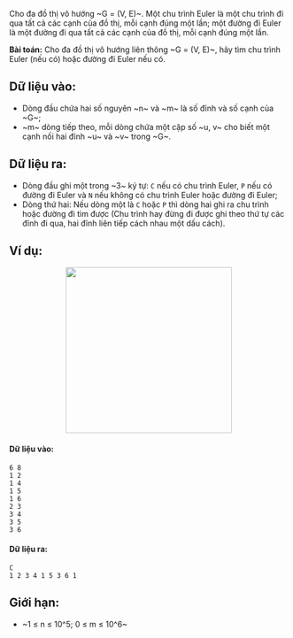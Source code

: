 Cho đa đồ thị vô hướng ~G = (V, E)~. Một chu trình Euler là một chu trình đi qua tất cả các cạnh của đồ thị, mỗi cạnh đúng một lần; một đường đi Euler là một đường đi qua tất cả các cạnh của đồ thị, mỗi cạnh đúng một lần.

**Bài toán:** Cho đa đồ thị vô hướng liên thông ~G = (V, E)~, hãy tìm chu trình Euler (nếu có) hoặc đường đi Euler nếu có.
## Dữ liệu vào:
- Dòng đầu chứa hai số nguyên ~n~ và ~m~ là số đỉnh và số cạnh của ~G~;
- ~m~ dòng tiếp theo, mỗi dòng chứa một cặp số ~u, v~ cho biết một cạnh nối hai đỉnh ~u~ và ~v~ trong ~G~.

## Dữ liệu ra:
- Dòng đầu ghi một trong ~3~ ký tự: `C` nếu có chu trình Euler, `P` nếu có đường đi Euler và `N` nếu không có chu trình Euler hoặc đường đi Euler;
- Dòng thứ hai: Nếu dòng một là `C` hoặc `P` thì dòng hai ghi ra chu trình hoặc đường đi tìm được (Chu trình hay đừng đi được ghi theo thứ tự các đỉnh đi qua, hai đỉnh liên tiếp cách nhau một dấu cách).

## Ví dụ:
<center><img src="/images/problems/548/EULERCIR.svg" width="300px" /></center>

#### Dữ liệu vào:
```
6 8
1 2
1 4
1 5
1 6
2 3
3 4
3 5
3 6
```

#### Dữ liệu ra:
```
C
1 2 3 4 1 5 3 6 1
```

## Giới hạn:
- ~1 ≤ n ≤ 10^5; 0 ≤ m ≤ 10^6~